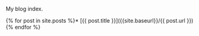 My blog index.

{% for post in site.posts %}* [{{ post.title }}]({{site.baseurl}}/{{ post.url }})
{% endfor %}
